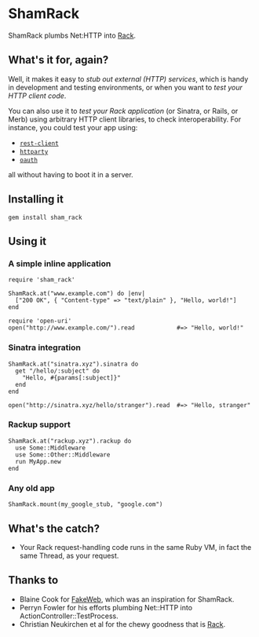 ShamRack
========

ShamRack plumbs Net:HTTP into [Rack][rack].

What's it for, again?
---------------------

Well, it makes it easy to _stub out external (HTTP) services_, which is handy in development and testing environments, or when you want to _test your HTTP client code_.

You can also use it to _test your Rack application_ (or Sinatra, or Rails, or Merb) using arbitrary HTTP client libraries, to check interoperability. For instance, you could test your app using:

* [`rest-client`][rest-client]
* [`httparty`][httparty]
* [`oauth`][oauth]

all without having to boot it in a server.

Installing it
-------------

    gem install sham_rack

Using it
--------

### A simple inline application

    require 'sham_rack'

    ShamRack.at("www.example.com") do |env|
      ["200 OK", { "Content-type" => "text/plain" }, "Hello, world!"]
    end
      
    require 'open-uri'
    open("http://www.example.com/").read            #=> "Hello, world!"

### Sinatra integration

    ShamRack.at("sinatra.xyz").sinatra do
      get "/hello/:subject" do
        "Hello, #{params[:subject]}"
      end
    end

    open("http://sinatra.xyz/hello/stranger").read  #=> "Hello, stranger"

### Rackup support

    ShamRack.at("rackup.xyz").rackup do
      use Some::Middleware
      use Some::Other::Middleware
      run MyApp.new
    end

### Any old app

    ShamRack.mount(my_google_stub, "google.com")

What's the catch?
-----------------

* Your Rack request-handling code runs in the same Ruby VM, in fact the same Thread, as your request.

Thanks to
---------

* Blaine Cook for [FakeWeb][fakeweb], which was an inspiration for ShamRack.
* Perryn Fowler for his efforts plumbing Net::HTTP into ActionController::TestProcess.
* Christian Neukirchen et al for the chewy goodness that is [Rack][rack].

[rack]: http://rack.rubyforge.org/
[sinatra]: http://www.sinatrarb.com/
[rest-client]: http://github.com/adamwiggins/rest-client
[httparty]: http://github.com/jnunemaker/httparty
[oauth]: http://oauth.rubyforge.org/
[fakeweb]: http://fakeweb.rubyforge.org/
